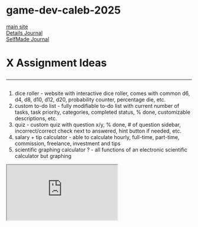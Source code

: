 # game-dev-caleb-2025

[main site](https://kymiira.github.io/game-dev-caleb-2025/public/index.html)<br>
[Details Journal](https://github.com/Kymiira/game-dev-caleb-2025/blob/main/markdownfiles/add-to-readme-journal-2025-s1.md)<br>
[SelfMade Journal](https://github.com/Kymiira/game-dev-caleb-2025/blob/main/markdownfiles/journal.md)<br>

# X Assignment Ideas <hr>
1. dice roller - website with interactive dice roller, comes with common d6, d4, d8, d10, d12, d20, probability counter, percentage die, etc.
2. custom to-do list - fully modifiable to-do list with current number of tasks, task priority, categories, completed status, % done, customizable descriptions, etc.
3. quiz - custom quiz with question x/y, % done, # of question sidebar, incorrect/correct check next to answered, hint button if needed, etc. 
4. salary + tip calculator - able to calculate hourly, full-time, part-time, commission, freelance, investment and tips
5. scientific graphing calculator ? - all functions of an electronic scientific calculator but graphing
<iframe src="https://kymiira.github.io/game-dev-caleb-2025/public/index.html"></iframe>
